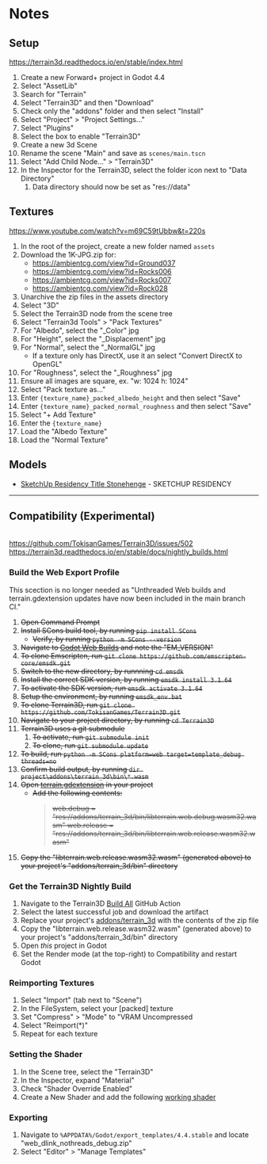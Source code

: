 # Notes

## Setup
https://terrain3d.readthedocs.io/en/stable/index.html
1. Create a new Forward+ project in Godot 4.4
1. Select "AssetLib"
1. Search for "Terrain"
1. Select "Terrain3D" and then "Download"
1. Check only the "addons" folder and then select "Install"
1. Select "Project" > "Project Settings..."
1. Select "Plugins"
1. Select the box to enable "Terrain3D"
1. Create a new 3d Scene
1. Rename the scene "Main" and save as `scenes/main.tscn`
1. Select "Add Child Node..." > "Terrain3D"
1. In the Inspector for the Terrain3D, select the folder icon next to "Data Directory"
	1. Data directory should now be set as "res://data"

## Textures
https://www.youtube.com/watch?v=m69C59tUbbw&t=220s
1. In the root of the project, create a new folder named `assets`
1. Download the 1K-JPG.zip for:
	- https://ambientcg.com/view?id=Ground037
	- https://ambientcg.com/view?id=Rocks006
	- https://ambientcg.com/view?id=Rocks007
	- https://ambientcg.com/view?id=Rock028
1. Unarchive the zip files in the assets directory
1. Select "3D"
1. Select the Terrain3D node from the scene tree
1. Select "Terrain3d Tools" > "Pack Textures"
1. For "Albedo", select the "_Color" jpg
1. For "Height", select the "_Displacement" jpg
1. For "Normal", select the "_NormalGL" jpg
	- If a texture only has DirectX, use it an select "Convert DirectX to OpenGL"
1. For "Roughness", select the "_Roughness" jpg
1. Ensure all images are square, ex. "w: 1024 h: 1024"
1. Select "Pack texture as..."
1. Enter `{texture_name}_packed_albedo_height` and then select "Save"
1. Enter `{texture_name}_packed_normal_roughness` and then select "Save"
1. Select "+ Add Texture"
1. Enter the `{texture_name}`
1. Load the "Albedo Texture"
1. Load the "Normal Texture"

## Models
- [SketchUp Residency Title Stonehenge](https://sketchfab.com/3d-models/sketchup-residency-title-stonehenge-b045d1987a2e44388a9c1431fe6db55e) - SKETCHUP RESIDENCY

----

## Compatibility (Experimental)
</br>https://github.com/TokisanGames/Terrain3D/issues/502
</br>https://terrain3d.readthedocs.io/en/stable/docs/nightly_builds.html

### Build the Web Export Profile
This scection is no longer needed as "Unthreaded Web builds and terrain.gdextension updates have now been included in the main branch CI."
<strike>
1. Open Command Prompt
1. Install SCons build tool, by running `pip install SCons`
	- Verify, by running `python -m SCons --version`
1. Navigate to [Godot Web Builds](https://github.com/godotengine/godot/blob/master/.github/workflows/web_builds.yml) and note the "EM_VERSION"
1. To clone Emscripten, run `git clone https://github.com/emscripten-core/emsdk.git`
1. Switch to the new directory, by runnning `cd emsdk`
1. Install the correct SDK version, by running `emsdk install 3.1.64`
1. To activate the SDK version, run `emsdk activate 3.1.64`
1. Setup the environment, by running `emsdk_env.bat`
1. To clone Terrain3D, run `git clone https://github.com/TokisanGames/Terrain3D.git`
1. Navigate to your project directory, by running `cd Terrain3D`
1. Terrain3D uses a git submodule
	1. To activate, run `git submodule init`
	1. To clone, run `git submodule update`
1. To build, run `python -m SCons platform=web target=template_debug threads=no`
1. Confirm build output, by running `dir project\addons\terrain_3d\bin\*.wasm`
1. Open [terrain.gdextension](addons\terrain_3d\terrain.gdextension) in your project
	- Add the following contents:
		> web.debug = "res://addons/terrain_3d/bin/libterrain.web.debug.wasm32.wasm"
		web.release = "res://addons/terrain_3d/bin/libterrain.web.release.wasm32.wasm"
1. Copy the "libterrain.web.release.wasm32.wasm" (generated above) to your project's "addons/terrain_3d/bin" directory
</strike>

### Get the Terrain3D Nightly Build
1. Navigate to the Terrain3D [Build All](https://github.com/TokisanGames/Terrain3D/actions/workflows/build.yml?query=branch%3Amain) GitHub Action
1. Select the latest successful job and download the artifact
1. Replace your project's [addons/terrain_3d](/addons/terrain_3d/) with the contents of the zip file
1. Copy the "libterrain.web.release.wasm32.wasm" (generated above) to your project's "addons/terrain_3d/bin" directory
1. Open _this_ project in Godot
1. Set the Render mode (at the top-right) to Compatibility and restart Godot

### Reimporting Textures
1. Select "Import" (tab next to "Scene")
1. In the FileSystem, select your [packed] texture
1. Set "Compress" > "Mode" to "VRAM Uncompressed
1. Select "Reimport(*)"
1. Repeat for each texture

### Setting the Shader
1. In the Scene tree, select the "Terrain3D"
1. In the Inspector, expand "Material"
1. Check "Shader Override Enabled"
1. Create a New Shader and add the following [working shader](https://github.com/user-attachments/files/17241271/working_shader.txt)

### Exporting
1. Navigate to `%APPDATA%/Godot/export_templates/4.4.stable` and locate "web_dlink_nothreads_debug.zip"
1. Select "Editor" > "Manage Templates"
